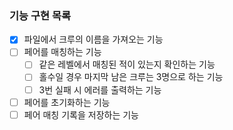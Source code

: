 ### 기능 구현 목록

- [x] 파일에서 크루의 이름을 가져오는 기능
- [ ] 페어를 매칭하는 기능
  - [ ] 같은 레벨에서 매칭된 적이 있는지 확인하는 기능
  - [ ] 홀수일 경우 마지막 남은 크루는 3명으로 하는 기능
  - [ ] 3번 실패 시 에러를 출력하는 기능
- [ ] 페어를 초기화하는 기능
- [ ] 페어 매칭 기록을 저장하는 기능